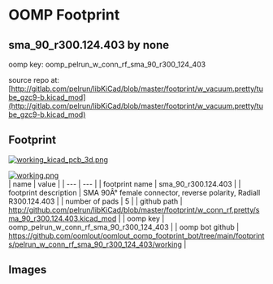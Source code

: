 # OOMP Footprint  
## sma_90_r300.124.403  by none  
  
oomp key: oomp_pelrun_w_conn_rf_sma_90_r300_124_403  
  
source repo at: [http://gitlab.com/pelrun/libKiCad/blob/master/footprint/w_vacuum.pretty/tube_gzc9-b.kicad_mod](http://gitlab.com/pelrun/libKiCad/blob/master/footprint/w_vacuum.pretty/tube_gzc9-b.kicad_mod)  
## Footprint  
  
[![working_kicad_pcb_3d.png](working_kicad_pcb_3d_600.png)](working_kicad_pcb_3d.png)  
  
[![working.png](working_600.png)](working.png)  
| name | value | 
| --- | --- | 
| footprint name | sma_90_r300.124.403 | 
| footprint description | SMA 90Â° female connector, reverse polarity, Radiall R300.124.403 | 
| number of pads | 5 | 
| github path | http://github.com/pelrun/libKiCad/blob/master/footprint/w_conn_rf.pretty/sma_90_r300.124.403.kicad_mod | 
| oomp key | oomp_pelrun_w_conn_rf_sma_90_r300_124_403 | 
| oomp bot github | https://github.com/oomlout/oomlout_oomp_footprint_bot/tree/main/footprints/pelrun_w_conn_rf_sma_90_r300_124_403/working | 
## Images  
